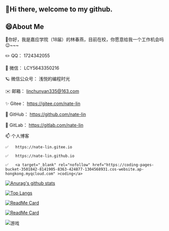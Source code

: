 ## 👋Hi there, welcome to my github.


## 😄About Me


🚥你好，我是嘉应学院（18届）的林春燕，目前在校，你愿意给我一个工作机会吗😉~~~

✏️ QQ： 1724342055

💬 微信： LCY5643350216

🪐 微信公众号： 浅悦的编程时光

✉️ 邮箱： linchunyan335@163.com

✨ Gitee： https://gitee.com/nate-lin

👯 GitHub： https://github.com/nate-lin

💖 GitLab： https://gitlab.com/nate-lin

📫 个人博客  

    ✅   https://nate-lin.gitee.io 
    
    ✅   https://nate-lin.github.io
    
    ✅   <a target="_blank" rel="nofollow" href="https://coding-pages-bucket-3501842-8141905-8363-424877-1304568931.cos-website.ap-hongkong.myqcloud.com" >coding</a>

[![Anurag's github stats](https://github-readme-stats.vercel.app/api?username=nate-lin&show_icons=true&theme=shades-of-purple)](https://github.com/nate-lin/github-readme-stats)

[![Top Langs](https://github-readme-stats.vercel.app/api/top-langs/?username=nate-lin&layout=compact)](https://github.com/nate-lin/github-readme-stats)

[![ReadMe Card](https://github-readme-stats.vercel.app/api/pin/?username=nate-lin&repo=yilia-plus&show_icons=true&theme=shades-of-purple)](https://github.com/nate-lin/yilia-plus)

[![ReadMe Card](https://github-readme-stats.vercel.app/api/pin/?username=nate-lin&repo=hexo-theme-3-hexo&show_icons=true&theme=shades-of-purple)](https://github.com/nate-lin/hexo-theme-3-hexo)

![游戏](https://blog-lin1.oss-cn-shenzhen.aliyuncs.com/img/游戏.gif)
